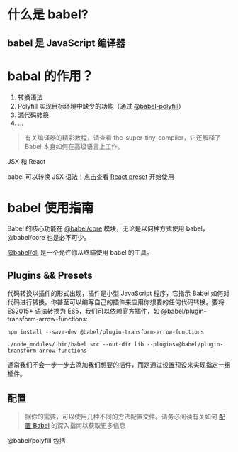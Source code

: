 # 什么是 babel?

## babel 是 JavaScript 编译器

# babal 的作用？

1. 转换语法
2. Polyfill 实现目标环境中缺少的功能（通过 [@babel-polyfill](https://babeljs.io/docs/en/babel-polyfill)）
3. 源代码转换
4. ...

> 有关编译器的精彩教程，请查看 the-super-tiny-compiler，它还解释了 Babel 本身如何在高级语言上工作。

JSX 和 React 

babel 可以转换 JSX 语法！点击查看 [React preset](https://babeljs.io/docs/en/babel-preset-react) 开始使用

# babel 使用指南

Babel 的核心功能在 [@babel/core](https://babel.docschina.org/docs/en/babel-core) 模块，无论是以何种方式使用 babel，@babel/core 也是必不可少。

[@babel/cli](https://babel.docschina.org/docs/en/babel-cli) 是一个允许你从终端使用 babel 的工具。

## Plugins && Presets

代码转换以插件的形式出现，插件是小型 JavaScript 程序，它指示 Babel 如何对代码进行转换。你甚至可以编写自己的插件来应用你想要的任何代码转换。要将ES2015+ 语法转换为 ES5，我们可以依赖官方插件，如 @babel/plugin-transform-arrow-functions:
~~~
npm install --save-dev @babel/plugin-transform-arrow-functions

./node_modules/.bin/babel src --out-dir lib --plugins=@babel/plugin-transform-arrow-functions
~~~
通常我们不会一步一步去添加我们想要的插件，而是通过设置预设来实现指定一组插件。

## 配置

> 据你的需要，可以使用几种不同的方法配置文件。请务必阅读有关如何 [配置 Babel](https://babeljs.io/docs/en/configuration) 的深入指南以获取更多信息

@babel/polyfill 包括



